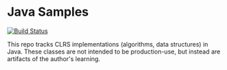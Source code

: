 # Java Samples
[![Build Status](https://travis-ci.org/kgarsjo/java-samples.svg?branch=master)](https://travis-ci.org/kgarsjo/java-samples)

This repo tracks CLRS implementations (algorithms, data structures) in Java.
These classes are not intended to be production-use, but instead are artifacts of the author's learning.
